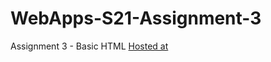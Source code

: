 # WebApps-S21-Assignment-3
Assignment 3 - Basic HTML
[Hosted at](https://44-563-web-apps-s21.github.io/webapps-s21-assignment-3-Rasagna0409/)